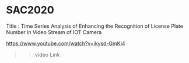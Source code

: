 # SAC2020
Title : Time Series Analysis of Enhancing the Recognition of License Plate Number in Video Stream of IOT Camera

https://www.youtube.com/watch?v=ikysd-GmKi4
>>video Link
